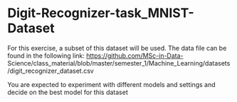 # Digit-Recognizer-task_MNIST-Dataset

For this exercise, a subset of this dataset will be used. The data file can be found in the following link:
https://github.com/MSc-in-Data- Science/class_material/blob/master/semester_1/Machine_Learning/datasets/digit_recognizer_dataset.csv

You are expected to experiment with different models and settings and decide on the best model for this dataset 
